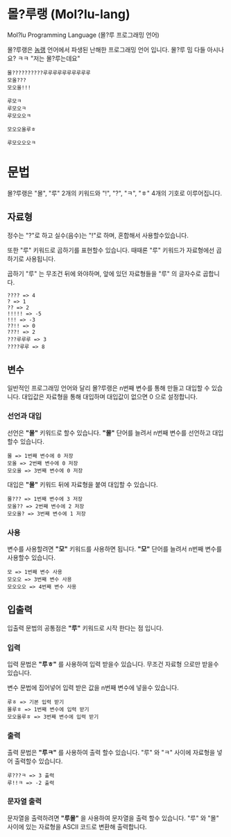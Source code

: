 # 몰?루랭 (Mol?lu-lang)
Mol?lu Programming Language (몰?루 프로그래밍 언어)

몰?루랭은 [놈랭](https://github.com/sooyey11/Nom-Lang) 언어에서 파생된 난해한 프로그래밍 언어 입니다. 몰?루 밈 다들 아시나요? ㅋㅋ "저는 몰?루는데요"

```
몰??????????루루루루루루루루루루
모올???
모오올!!!

루모ㅋ
루모오ㅋ
루모오오ㅋ

모오오올루ㅎ

루모오오오ㅋ
```

# 문법
몰?루랭은 "몰", "루" 2개의 키워드와 "!", "?", "ㅋ", "ㅎ" 4개의 기호로 이루어집니다.

## 자료형
정수는 "?"로 하고 실수(음수)는 "!"로 하며, 혼합해서 사용할수있습니다.

또한 "루" 키워드로 곱하기를 표현할수 있습니다. 때때론 "루" 키워드가 자료형에선 곱하기로 사용됩니다.

곱하기 "루" 는 무조건 뒤에 와야하며, 앞에 있던 자료형들을 "루" 의 글자수로 곱합니다.

```
???? => 4
? => 1
?? => 2
!!!!! => -5
!!! => -3
??!! => 0
???! => 2
???루루루 => 3
????루루 => 8
```

## 변수
일반적인 프로그래밍 언어와 달리 몰?루랭은 n번째 변수를 통해 만들고 대입할 수 있습니다. 대입값은 자료형을 통해 대입하며 대입값이 없으면 0 으로 설정합니다.

### 선언과 대입
선언은 **"몰"** 키워드로 할수 있습니다. **"몰"** 단어를 늘려서 n번째 변수를 선언하고 대입할수 있습니다.

```
몰 => 1번째 변수에 0 저장
모올 => 2번째 변수에 0 저장
모오올 => 3번째 변수에 0 저장
```

대입은 **"몰"** 키워드 뒤에 자료형을 붙여 대입할 수 있습니다.

```
몰??? => 1번째 변수에 3 저장
모올?? => 2번째 변수에 2 저장
모오올? => 3번째 변수에 1 저장
```

### 사용
변수를 사용할려면 **"모"** 키워드를 사용하면 됩니다. **"모"** 단어를 늘려서 n번째 변수를 사용할수 있습니다.

```
모 => 1번째 변수 사용
모오오 => 3번째 변수 사용
모오오오 => 4번째 변수 사용
```

## 입출력
입출력 문법의 공통점은 **"루"** 키워드로 시작 한다는 점 입니다.

### 입력
입력 문법은 **"루ㅎ"** 를 사용하여 입력 받을수 있습니다. 무조건 자료형 으로만 받을수 있습니다.

변수 문법에 집어넣어 입력 받은 값을 n번째 변수에 넣을수 있습니다.

```
루ㅎ => 기본 입력 받기
몰루ㅎ => 1번째 변수에 입력 받기
모오올루ㅎ => 3번째 변수에 입력 받기
```

### 출력
출력 문법은 **"루ㅋ"** 를 사용하여 출력 할수 있습니다. "루" 와 "ㅋ" 사이에 자료형을 넣어 출력할수 있습니다.

```
루???ㅋ => 3 출력
루!!ㅋ => -2 출력
```

### 문자열 출력
문자열을 출력하려면 **"루몰"** 을 사용하여 문자열을 출력 할수 있습니다. "루" 와 "몰" 사이에 있는 자료형을 ASCII 코드로 변환해 출력합니다.
